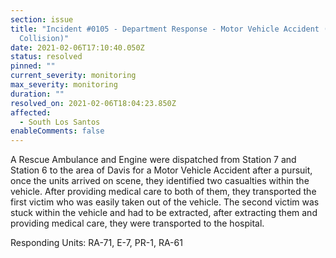 ```yaml
---
section: issue
title: "Incident #0105 - Department Response - Motor Vehicle Accident (Heavy
  Collision)"
date: 2021-02-06T17:10:40.050Z
status: resolved
pinned: ""
current_severity: monitoring
max_severity: monitoring
duration: ""
resolved_on: 2021-02-06T18:04:23.850Z
affected:
  - South Los Santos
enableComments: false
---
```

A Rescue Ambulance and Engine were dispatched from Station 7 and Station 6 to the area of Davis for a Motor Vehicle Accident after a pursuit, once the units arrived on scene, they identified two casualties within the vehicle. After providing medical care to both of them, they transported the first victim who was easily taken out of the vehicle. The second victim was stuck within the vehicle and had to be extracted, after extracting them and providing medical care, they were transported to the hospital.

Responding Units: RA-71, E-7, PR-1, RA-61